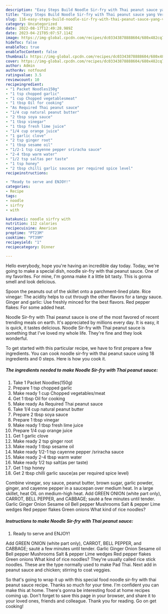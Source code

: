 ```yaml
---
description: "Easy Steps Build Noodle Sir-fry with Thai peanut sauce yang Very Delicious"
title: "Easy Steps Build Noodle Sir-fry with Thai peanut sauce yang Very Delicious"
slug: 116-easy-steps-build-noodle-sir-fry-with-thai-peanut-sauce-yang-very-delicious
category: Uncategorized
date: 2022-08-17T12:49:28.989Z
date: 2023-04-21T05:07:57.114Z
image: https://img-global.cpcdn.com/recipes/dc03343878888604/680x482cq70/noodle-sir-fry-with-thai-peanut-sauce-recipe-main-photo.jpg
hideToc: false
enableToc: true
enableTocContent: false
thumbnail: https://img-global.cpcdn.com/recipes/dc03343878888604/680x482cq70/noodle-sir-fry-with-thai-peanut-sauce-recipe-main-photo.jpg
cover: https://img-global.cpcdn.com/recipes/dc03343878888604/680x482cq70/noodle-sir-fry-with-thai-peanut-sauce-recipe-main-photo.jpg
author: Admin
authorAv: notfound
ratingvalue: 3.5
reviewcount: 10
recipeingredient:
- "1 Packet Noodles150g"
- "1 tsp chopped garlic"
- "1 cup Chopped vegetablesmeat"
- "1 tbsp Oil for cooking"
- "As Required Thai peanut sauce"
- "1/4 cup natural peanut butter"
- "2 tbsp soya sauce"
- "1 tbsp vinegar"
- "1 tbsp fresh lime juice"
- "1/4 cup orange juice"
- "1 garlic clove"
- "2 tsp ginger root"
- "1 tbsp sesame oil"
- "1/2-1 tsp cayenne pepper sriracha sauce"
- "2-4 tbsp warm water"
- "1/2 tsp saltas per taste"
- "1 tsp honey"
- "2 tbsp chilli garlic sauceas per required spice level"
recipeinstructions:

- "Ready to serve and ENJOY!"
categories:
- Recipe
tags:
- noodle
- sirfry
- with

katakunci: noodle sirfry with 
nutrition: 112 calories
recipecuisine: American
preptime: "PT23M"
cooktime: "PT39M"
recipeyield: "1"
recipecategory: Dinner

---
```



Hello everybody, hope you're having an incredible day today. Today, we're going to make a special dish, noodle sir-fry with thai peanut sauce. One of my favorites. For mine, I'm gonna make it a little bit tasty. This is gonna smell and look delicious.

Spoon the peanuts out of the skillet onto a parchment-lined plate. Rice vinegar: The acidity helps to cut through the other flavors for a tangy sauce. Ginger and garlic: Use freshly minced for the best flavors. Red pepper flakes: For some added heat.

Noodle Sir-fry with Thai peanut sauce is one of the most favored of recent trending meals on earth. It's appreciated by millions every day. It is easy, it is quick, it tastes delicious. Noodle Sir-fry with Thai peanut sauce is something that I've loved my whole life. They're fine and they look wonderful.


To get started with this particular recipe, we have to first prepare a few ingredients. You can cook noodle sir-fry with thai peanut sauce using 18 ingredients and 0 steps. Here is how you cook it.

<!--inarticleads1-->

##### The ingredients needed to make Noodle Sir-fry with Thai peanut sauce:

1. Take 1 Packet Noodles(150g)
1. Prepare 1 tsp chopped garlic
1. Make ready 1 cup Chopped vegetables/meat
1. Get 1 tbsp Oil for cooking
1. Make ready As Required Thai peanut sauce
1. Take 1/4 cup natural peanut butter
1. Prepare 2 tbsp soya sauce
1. Prepare 1 tbsp vinegar
1. Make ready 1 tbsp fresh lime juice
1. Prepare 1/4 cup orange juice
1. Get 1 garlic clove
1. Make ready 2 tsp ginger root
1. Make ready 1 tbsp sesame oil
1. Make ready 1/2-1 tsp cayenne pepper /sriracha sauce
1. Make ready 2-4 tbsp warm water
1. Make ready 1/2 tsp salt(as per taste)
1. Get 1 tsp honey
1. Get 2 tbsp chilli garlic sauce(as per required spice level)


Combine vinegar, soy sauce, peanut butter, brown sugar, garlic powder, ginger, and cayenne pepper in a saucepan over medium heat. In a large skillet, heat OIL on medium-high heat. Add GREEN ONION (white part only), CARROT, BELL PEPPER, and CABBAGE; sauté a few minutes until tender. Garlic Ginger Onion Sesame oil Bell pepper Mushrooms Salt &amp; pepper Lime wedges Red pepper flakes Green onions What kind of rice noodles? 

<!--inarticleads2-->

##### Instructions to make Noodle Sir-fry with Thai peanut sauce:


1. Ready to serve and ENJOY!

Add GREEN ONION (white part only), CARROT, BELL PEPPER, and CABBAGE; sauté a few minutes until tender. Garlic Ginger Onion Sesame oil Bell pepper Mushrooms Salt &amp; pepper Lime wedges Red pepper flakes Green onions What kind of rice noodles? They&#39;re usually called rice stick noodles. These are the type normally used to make Pad Thai. Next add in peanut sauce and chicken; stirring to coat veggies. 

So that's going to wrap it up with this special food noodle sir-fry with thai peanut sauce recipe. Thanks so much for your time. I'm confident you can make this at home. There's gonna be interesting food at home recipes coming up. Don't forget to save this page in your browser, and share it to your loved ones, friends and colleague. Thank you for reading. Go on get cooking!
